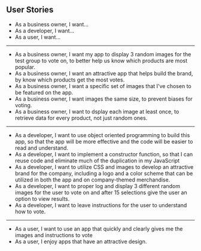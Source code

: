 ## User Stories

  * As a business owner, I want...
  * As a developer, I want...
  * As a user, I want...

---
* As a business owner, I want my app to display 3 random images for the test group to vote on, to better help us know which products are most popular.
* As a business owner, I want an attractive app that helps build the brand, by know which products get the most votes.
* As a business owner, I want a specific set of images that I've chosen to be featured on the app.
* As a business owner, I want images the same size, to prevent biases for voting.
* As a business owner, I want to dsplay each image at least once, to retrieve data for every product, not just random ones.


---
* As a developer, I want to use object oriented programming to build this app, so that the app will be more effective and the code will be easier to read and understand.
* As a developer, I want to implement a constructor function, so that I can reuse code and eliminate much of the duplication in my JavaScript
* As a developer, I want to utilize CSS and images to develop an attractive brand for the company, including a logo and a color scheme that can be utilized in both the app and on company-themed merchandise.
* As a developer, I want to proper log and display 3 different random images for the user to vote on and after 15 selections give the user an option to view results.
* As a developer, I want to leave instructions for the user to understand how to vote.

---
* As a user, I want to use an app that quickly and clearly gives me the images and instructions to vote
* As a user, I enjoy apps that have an attractive design.

